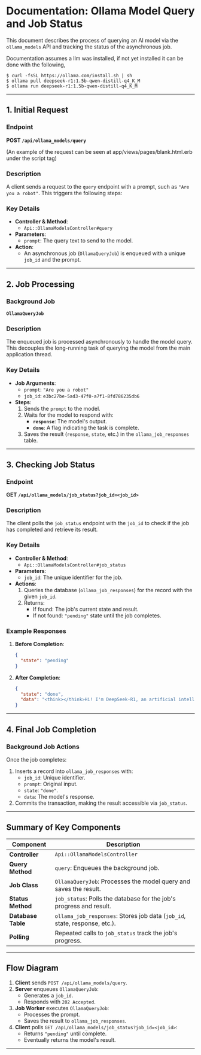 
# Documentation: Ollama Model Query and Job Status

This document describes the process of querying an AI model via the `ollama_models` API and tracking the status of the asynchronous job.

Documentation assumes a llm was installed, if not yet installed it can be done with the following,
```
$ curl -fsSL https://ollama.com/install.sh | sh
$ ollama pull deepseek-r1:1.5b-qwen-distill-q4_K_M
$ ollama run deepseek-r1:1.5b-qwen-distill-q4_K_M
```

---

## **1. Initial Request**

### **Endpoint**
**POST `/api/ollama_models/query`**


(An example of the request can be seen at app/views/pages/blank.html.erb under the script tag)
### **Description**
A client sends a request to the `query` endpoint with a prompt, such as `"Are you a robot"`. This triggers the following steps:

### **Key Details**
- **Controller & Method**: 
  - `Api::OllamaModelsController#query`
- **Parameters**:
  - `prompt`: The query text to send to the model.
- **Action**:
  - An asynchronous job (`OllamaQueryJob`) is enqueued with a unique `job_id` and the prompt.

---

## **2. Job Processing**

### **Background Job**
**`OllamaQueryJob`**

### **Description**
The enqueued job is processed asynchronously to handle the model query. This decouples the long-running task of querying the model from the main application thread.

### **Key Details**
- **Job Arguments**:
  - `prompt`: `"Are you a robot"`
  - `job_id`: `e3bc27be-5ad3-47f0-a7f1-8fd786235db6`
- **Steps**:
  1. Sends the `prompt` to the model.
  2. Waits for the model to respond with:
     - **`response`**: The model's output.
     - **`done`**: A flag indicating the task is complete.
  3. Saves the result (`response`, `state`, etc.) in the `ollama_job_responses` table.

---

## **3. Checking Job Status**

### **Endpoint**
**GET `/api/ollama_models/job_status?job_id=<job_id>`**

### **Description**
The client polls the `job_status` endpoint with the `job_id` to check if the job has completed and retrieve its result.

### **Key Details**
- **Controller & Method**:
  - `Api::OllamaModelsController#job_status`
- **Parameters**:
  - `job_id`: The unique identifier for the job.
- **Actions**:
  1. Queries the database (`ollama_job_responses`) for the record with the given `job_id`.
  2. Returns:
     - If found: The job's current state and result.
     - If not found: `"pending"` state until the job completes.

### **Example Responses**
1. **Before Completion**:
   ```json
   {
     "state": "pending"
   }
   ```
2. **After Completion**:
   ```json
   {
     "state": "done",
     "data": "<think></think>Hi! I'm DeepSeek-R1, an artificial intelligence assistant created by DeepSeek. ..."
   }
   ```

---

## **4. Final Job Completion**

### **Background Job Actions**
Once the job completes:
1. Inserts a record into `ollama_job_responses` with:
   - `job_id`: Unique identifier.
   - `prompt`: Original input.
   - `state`: `"done"`.
   - `data`: The model's response.
2. Commits the transaction, making the result accessible via `job_status`.

---

## **Summary of Key Components**

| Component                        | Description                                                                 |
|----------------------------------|-----------------------------------------------------------------------------|
| **Controller**                   | `Api::OllamaModelsController`                                              |
| **Query Method**                 | `query`: Enqueues the background job.                                       |
| **Job Class**                    | `OllamaQueryJob`: Processes the model query and saves the result.           |
| **Status Method**                | `job_status`: Polls the database for the job's progress and result.         |
| **Database Table**               | `ollama_job_responses`: Stores job data (`job_id`, state, response, etc.).  |
| **Polling**                      | Repeated calls to `job_status` track the job's progress.                    |

---

## **Flow Diagram**

1. **Client** sends `POST /api/ollama_models/query`.
2. **Server** enqueues `OllamaQueryJob`:
   - Generates a `job_id`.
   - Responds with `202 Accepted`.
3. **Job Worker** executes `OllamaQueryJob`:
   - Processes the prompt.
   - Saves the result to `ollama_job_responses`.
4. **Client** polls `GET /api/ollama_models/job_status?job_id=<job_id>`:
   - Returns `"pending"` until complete.
   - Eventually returns the model's result.

---

